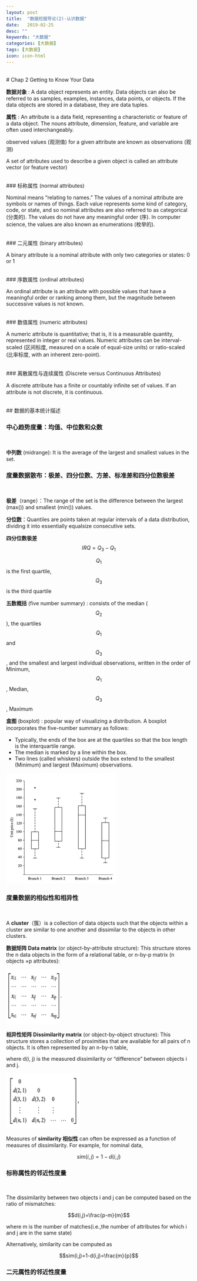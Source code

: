 ```yaml
---
layout: post
title:  "数据挖掘导论(2)-认识数据"
date:   2019-02-25
desc: ""
keywords: "大数据"
categories: [大数据]
tags: [大数据]
icon: icon-html
---
```



<br />
# Chap 2 Getting to Know Your Data
<br />


**数据对象** : A data object represents an entity. Data objects can also be referred to as samples, examples, instances, data points, or objects. If the data objects are stored in a database, they are data tuples.

**属性** : An attribute is a data field, representing a characteristic or feature of a data object. The nouns attribute, dimension, feature, and variable are often used interchangeably.

observed values (观测值) for a given attribute are known as observations (观测)

A set of attributes used to describe a given object is called an attribute vector (or feature vector)

<br />
### 标称属性 (normal attributes)

Nominal means “relating to names.” The values of a nominal attribute are symbols or names of things. Each value represents some kind of category, code, or state, and so nominal attributes are also referred to as categorical (分类的). The values do not have any meaningful order (序). In computer science, the values are also known as enumerations (枚举的).

<br />
### 二元属性 (binary attributes)

A binary attribute is a nominal attribute with only two categories or states: 0 or 1

<br />
### 序数属性 (ordinal attributes)

An ordinal attribute is an attribute with possible values that have a meaningful order or ranking among them, but the magnitude between successive values is not known.

<br />
### 数值属性 (numeric attributes)

A numeric attribute is quantitative; that is, it is a measurable quantity, represented in integer or real values. Numeric attributes can be interval-scaled (区间标度, measured on a scale of equal-size units) or ratio-scaled (比率标度, with an inherent zero-point).

<br />
### 离散属性与连续属性 (Discrete versus Continuous Attributes)

A discrete attribute has a ﬁnite or countably inﬁnite set of values. If an attribute is not discrete, it is continuous.

<br />
## 数据的基本统计描述
<br />

### 中心趋势度量：均值、中位数和众数
<br />

**中列数** (midrange): It is the average of the largest and smallest values in the set.

### 度量数据散布：极差、四分位数、方差、标准差和四分位数极差
<br />

**极差**（range）：The range of the set is the difference between the largest (max()) and smallest (min()) values.

**分位数**：Quantiles are points taken at regular intervals of a data distribution, dividing it into essentially equalsize consecutive sets.

**四分位数极差** $$IRQ=Q_{3}-Q_{1}$$

$$Q_{1}$$ is the first quartile, $$Q_{3}$$ is the third quartile

**五数概括** (five number summary) : consists of the median ($$Q_{2}$$), the quartiles $$Q_{1}$$ and $$Q_{3}$$, and the smallest and largest individual observations, written in the order of Minimum, $$Q_{1}$$, Median, $$Q_{3}$$, Maximum

**盒图** (boxplot) : popular way of visualizing a distribution. A boxplot incorporates the ﬁve-number summary as follows:

+ Typically, the ends of the box are at the quartiles so that the box length is the interquartile range.
+ The median is marked by a line within the box.
+ Two lines (called whiskers) outside the box extend to the smallest (Minimum) and largest (Maximum) observations.

<img src="https://raw.githubusercontent.com/Tianye-Zheng/Tianye-Zheng.github.io/master/PostPictures/2019-02-25/1.png" width = "300" height =
"300"/>

### 度量数据的相似性和相异性
<br />

A **cluster**（簇）is a collection of data objects such that the objects within a cluster are similar to one another and dissimilar to the objects in other clusters.

**数据矩阵 Data matrix** (or object-by-attribute structure): This structure stores the n data objects in the form of a relational table, or n-by-p matrix (n objects ×p attributes):

<img src="https://raw.githubusercontent.com/Tianye-Zheng/Tianye-Zheng.github.io/master/PostPictures/2019-02-25/2.png" width = "150" height =
"150"/>

**相异性矩阵 Dissimilarity matrix** (or object-by-object structure): This structure stores a collection of proximities that are available for all pairs of n objects. It is often represented by an n-by-n table, 

where d(i, j) is the measured dissimilarity or “difference” between objects i and j.

<img src="https://raw.githubusercontent.com/Tianye-Zheng/Tianye-Zheng.github.io/master/PostPictures/2019-02-25/3.png" width = "200" height =
"150"/>

Measures of **similarity 相似性** can often be expressed as a function of measures of dissimilarity. For example, for nominal data,

$$sim(i,j)=1-d(i,j)$$

### 标称属性的邻近性度量
<br />

The dissimilarity between two objects i and j can be computed based on the ratio of mismatches:

$$d(i,j)=\frac{p-m}{m}$$

where m is the number of matches(i.e.,the number of attributes for which i and j are in the same state)

Alternatively, similarity can be computed as

$$sim(i,j)=1-d(i,j)=\frac{m}{p}$$

### 二元属性的邻近性度量
<br />



